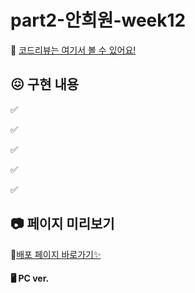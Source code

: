 # part2-안희원-week12

💌 [코드리뷰는 여기서 볼 수 있어요!]()

## 😖 구현 내용

✅

✅

✅

✅

✅

## 📷 페이지 미리보기

🔎[배포 페이지 바로가기✨]()

#### 🖥️ PC ver.
